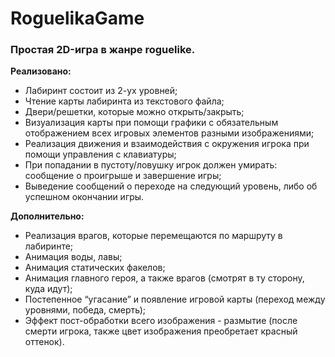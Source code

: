 # RoguelikaGame

### Простая 2D-игра в жанре roguelike.

**Реализовано:**
- Лабиринт состоит из 2-ух уровней;
- Чтение карты лабиринта из текстового файла;
- Двери/решетки, которые можно открыть/закрыть; 
- Визуализация карты при помощи графики с обязательным отображением 
всех игровых элементов разными изображениями;
- Реализация движения и взаимодействия с окружения игрока при помощи 
управления с клавиатуры;
- При попадании в пустоту/ловушку игрок должен умирать: сообщение о 
проигрыше и завершение игры;
- Выведение сообщений о переходе на следующий уровень, либо об успешном 
окончании игры.

**Дополнительно:**
- Реализация врагов, которые перемещаются по маршруту в лабиринте;
- Анимация воды, лавы;
- Анимация статических факелов;
- Анимация главного героя, а также врагов (смотрят в ту сторону, куда идут);
- Постепенное “угасание” и появление игровой карты (переход между уровнями,
победа, смерть);
- Эффект пост-обработки всего изображения - размытие (после смерти игрока,
также цвет изображения преобретает красный оттенок).
